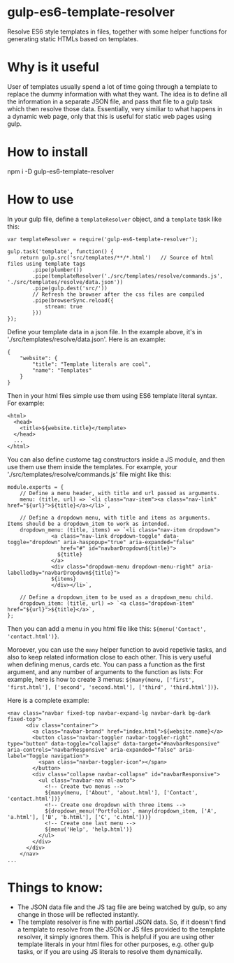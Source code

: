 # gulp-es6-template-resolver
Resolve ES6 style templates in files, together with some helper functions for generating static HTMLs based on templates.

# Why is it useful
User of templates usually spend a lot of time going through a template to replace the dummy information with what they want. 
The idea is to define all the information in a separate JSON file, and pass that file to a gulp task which then resolve those data. Essentially, very similiar to what happens in a dynamic web page, only that this is useful for static web pages using gulp.

# How to install
npm i -D gulp-es6-template-resolver

# How to use

In your gulp file, define a `templateResolver` object, and a `template` task like this:
```
var templateResolver = require('gulp-es6-template-resolver');

gulp.task('template', function() {
    return gulp.src('src/templates/**/*.html')   // Source of html files using template tags
        .pipe(plumber())
        .pipe(templateResolver('./src/templates/resolve/commands.js', './src/templates/resolve/data.json')) 
        .pipe(gulp.dest('src/'))
        // Refresh the browser after the css files are compiled
        .pipe(browserSync.reload({
            stream: true
        }))
});
```

Define your template data in a json file. In the example above, it's in './src/templates/resolve/data.json'. Here is an example:
```
{
    "website": {
        "title": "Template literals are cool",
        "name": "Templates"    
    }    
}
```

Then in your html files simple use them using ES6 template literal syntax. For example:

```
<html>
  <head>
    <title>${website.title}</template>
  </head>
  ...
</html>
```

You can also define custome tag constructors inside a JS module, and then use them use them inside the templates.
For example,  your './src/templates/resolve/commands.js' file might like this:

```
module.exports = {
    // Define a menu header, with title and url passed as arguments.
    menu: (title, url) => `<li class="nav-item"><a class="nav-link" href="${url}">${title}</a></li>`,
    
    // Define a dropdown menu, with title and items as arguments. Items should be a dropdown_item to work as intended.
    dropdown_menu: (title, items) => `<li class="nav-item dropdown">
              <a class="nav-link dropdown-toggle" data-toggle="dropdown" aria-haspopup="true" aria-expanded="false"
                 href="#" id="navbarDropdown${title}"> 
                ${title}
              </a>
              <div class="dropdown-menu dropdown-menu-right" aria-labelledby="navbarDropdown${title}">
              ${items}
              </div></li>`,
              
    // Define a dropdown_item to be used as a dropdown_menu child.
    dropdown_item: (title, url) => `<a class="dropdown-item" href="${url}">${title}</a>`,
};
```
Then you can add a menu in you html file like this: ` ${menu('Contact', 'contact.html')} `.

Moroever, you can use the ```many``` helper function to avoid repetivie tasks, and also to keep related information close to each other. This is very useful when defining menus, cards etc. You can pass a function as the first argument, and any number of arguments to the function as lists: For example, here is how to create 3 menus:
` ${many(menu, ['first', 'first.html'], ['second', 'second.html'], ['third', 'third.html'])} `.

Here is a complete example:
```
<nav class="navbar fixed-top navbar-expand-lg navbar-dark bg-dark fixed-top">
      <div class="container">
        <a class="navbar-brand" href="index.html">${website.name}</a>
        <button class="navbar-toggler navbar-toggler-right" type="button" data-toggle="collapse" data-target="#navbarResponsive" aria-controls="navbarResponsive" aria-expanded="false" aria-label="Toggle navigation">
          <span class="navbar-toggler-icon"></span>
        </button>
        <div class="collapse navbar-collapse" id="navbarResponsive">
          <ul class="navbar-nav ml-auto">
            <!-- Create two menus -->
            ${many(menu, ['About', 'about.html'], ['Contact', 'contact.html'])}
            <!-- Create one dropdown with three items -->
            ${dropdown_menu('Portfolios', many(dropdown_item, ['A', 'a.html'], ['B', 'b.html'], ['C', 'c.html']))}
            <!-- Create one last menu -->
            ${menu('Help', 'help.html')}
          </ul>
        </div>
      </div>
    </nav>
...
```

# Things to know:  
 - The JSON data file and the JS tag file are being watched by gulp, so any change in those will be reflected instantly.
 - The template resolver is fine with partial JSON data. So, if it doesn't find a template to resolve from the JSON or JS files provided to the template resolver, it simply ignores them. This is helpful if you are using other template literals in your html files for other purposes, e.g. other gulp tasks, or if you are using JS literals to resolve them dynamically.
 


